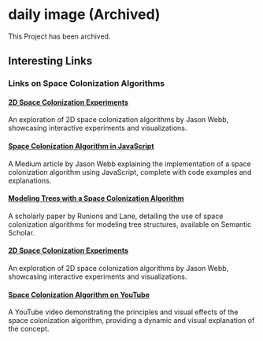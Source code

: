 # daily image (Archived)

This Project has been archived.

## Interesting Links 

### Links on Space Colonization Algorithms

#### [2D Space Colonization Experiments](https://jasonwebb.github.io/2d-space-colonization-experiments/)
An exploration of 2D space colonization algorithms by Jason Webb, showcasing interactive experiments and visualizations.

#### [Space Colonization Algorithm in JavaScript](https://medium.com/@jason.webb/space-colonization-algorithm-in-javascript-6f683b743dc5)
A Medium article by Jason Webb explaining the implementation of a space colonization algorithm using JavaScript, complete with code examples and explanations.

#### [Modeling Trees with a Space Colonization Algorithm](https://www.semanticscholar.org/paper/Modeling-Trees-with-a-Space-Colonization-Algorithm-Runions-Lane/b6b9d851ea9309e5761c2de3544012e9a7d55165)
A scholarly paper by Runions and Lane, detailing the use of space colonization algorithms for modeling tree structures, available on Semantic Scholar.

#### [2D Space Colonization Experiments](https://jasonwebb.github.io/2d-space-colonization-experiments/)
An exploration of 2D space colonization algorithms by Jason Webb, showcasing interactive experiments and visualizations.

#### [Space Colonization Algorithm on YouTube](https://www.youtube.com/watch?v=kKT0v3qhIQY)
A YouTube video demonstrating the principles and visual effects of the space colonization algorithm, providing a dynamic and visual explanation of the concept.
